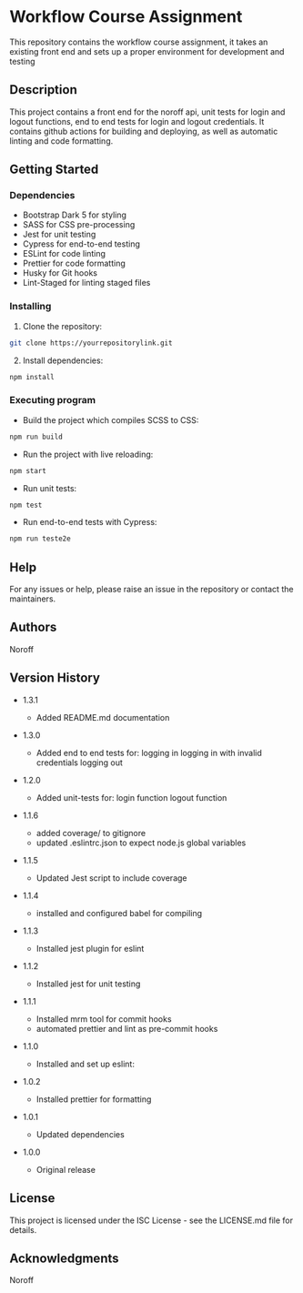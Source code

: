 # Workflow Course Assignment

This repository contains the workflow course assignment, it takes an existing front end and sets up a proper environment for development and testing

## Description

This project contains a front end for the noroff api, unit tests for login and logout functions, end to end tests for login and logout credentials. It contains github actions for building and deploying, as well as automatic linting and code formatting.

## Getting Started

### Dependencies

- Bootstrap Dark 5 for styling
- SASS for CSS pre-processing
- Jest for unit testing
- Cypress for end-to-end testing
- ESLint for code linting
- Prettier for code formatting
- Husky for Git hooks
- Lint-Staged for linting staged files

### Installing

1. Clone the repository:

```bash
git clone https://yourrepositorylink.git
```

2. Install dependencies:

```bash
npm install
```

### Executing program

- Build the project which compiles SCSS to CSS:

```bash
npm run build
```

- Run the project with live reloading:

```bash
npm start
```

- Run unit tests:

```bash
npm test
```

- Run end-to-end tests with Cypress:

```bash
npm run teste2e
```

## Help

For any issues or help, please raise an issue in the repository or contact the maintainers.

## Authors

Noroff  


## Version History

- 1.3.1
  - Added README.md documentation

- 1.3.0
  - Added end to end tests for:
        logging in
        logging in with invalid credentials
        logging out
        
- 1.2.0
  - Added unit-tests for:
        login function
        logout function

- 1.1.6
  - added coverage/ to gitignore
  - updated .eslintrc.json to expect node.js global variables

- 1.1.5
  - Updated Jest script to include coverage

- 1.1.4
  - installed and configured babel for compiling

- 1.1.3
  - Installed jest plugin for eslint

- 1.1.2
  - Installed jest for unit testing

- 1.1.1
  - Installed mrm tool for commit hooks
  - automated prettier and lint as pre-commit hooks

- 1.1.0
  - Installed and set up eslint:

- 1.0.2
  - Installed prettier for formatting

- 1.0.1
  - Updated dependencies

- 1.0.0
  - Original release



## License

This project is licensed under the ISC License - see the LICENSE.md file for details.

## Acknowledgments

Noroff